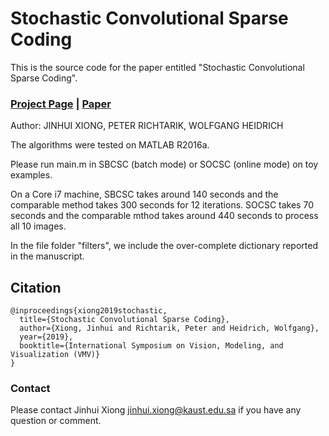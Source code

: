 # Stochastic Convolutional Sparse Coding

This is the source code for the paper entitled "Stochastic Convolutional Sparse Coding". 

### [Project Page](https://vccimaging.org/Publications/Xiong2019StochasticCSC/) | [Paper](https://vccimaging.org/Publications/Xiong2019StochasticCSC/Xiong2019StochasticCSC.pdf)

Author:
JINHUI XIONG, PETER RICHTARIK, WOLFGANG HEIDRICH

The algorithms were tested on MATLAB R2016a.

Please run main.m in SBCSC (batch mode) or SOCSC (online mode) on toy examples.

On a Core i7 machine, SBCSC takes around 140 seconds and the comparable method takes 300 seconds for 12 iterations. SOCSC takes 70 seconds and the comparable mthod takes around 440 seconds to process all 10 images.

In the file folder "filters", we include the over-complete dictionary reported in the manuscript.

## Citation
```
@inproceedings{xiong2019stochastic,
  title={Stochastic Convolutional Sparse Coding},
  author={Xiong, Jinhui and Richtarik, Peter and Heidrich, Wolfgang},
  year={2019},
  booktitle={International Symposium on Vision, Modeling, and Visualization (VMV)}
}
```
### Contact
Please contact Jinhui Xiong <jinhui.xiong@kaust.edu.sa> if you have any question or comment.
